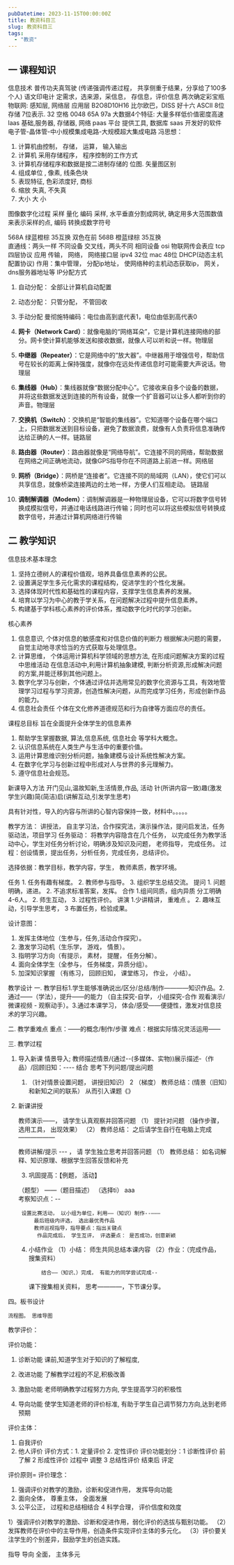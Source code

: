 ```yaml
---
pubDatetime: 2023-11-15T00:00:00Z
title: 教资科目三
slug: 教资科目三
tags:
  - "教资"
---
```


## 一 课程知识
信息技术
普传功夫真驾驶  (传递强调传递过程， 共享侧重于结果，分享给了100多个人)
语文印电计
定需求，选来源，采信息， 存信息，评价信息
两次确定彩宝瓶
物联网:  感知层, 网络层  应用层
B2O8D10H16
比尔欧巴，DISS 好十六
ASCII   8位存储 7位表示.  32 空格 0048  65A 97a
大数据4个特征:  大量多样低价值密度高速
laas  基础,服务器, 存储器, 网络  paas 平台 提供工具, 数据库    saas 开发好的软件
电子管-晶体管-中小规模集成电路-大规模超大集成电路
冯思想：
1.  计算机由控制， 存储， 运算， 输入输出
2. 计算机 采用存储程序， 程序控制的工作方式
3. 计算机存储程序和数据是按二进制存储的
   位图. 矢量图区别
1. 组成单位  , 像素,  线条色块
2. 表现特征, 色彩浓度好,  商标
3. 缩放  失真, 不失真
4. 大小  大  小

图像数字化过程 采样 量化 编码
采样,  水平垂直分割成网状,  确定用多大范围数值来表示采样的点,   编码 转换成数字符号

568A  绿蓝橙棕 35互换 双色在前
568B  橙蓝绿棕 35互换  
直通线：两头一样  不同设备
交叉线，两头不同  相同设备
osi  物联网传会表应
tcp 四层协议  应用 传输， 网络， 网络接口层
ipv4  32位
mac  48位
DHCP(动态主机配置协议)  作用：集中管理， 分配ip地址， 使网络种的主机动态获取ip， 网关，dns服务器地址等
IP分配方式
1. 自动分配： 全部让计算机自动配置
2. 动态分配： 只管分配， 不管回收
3. 手动分配
   曼彻施特编码：电位由高到底代表1，电位由低到高代表0
1. **网卡（Network Card）**：就像电脑的“网络耳朵”，它是计算机连接网络的部分。网卡使计算机能够发送和接收数据，就像人可以听和说一样。物理层

2. **中继器（Repeater）**：它是网络中的“放大器”。中继器用于增强信号，帮助信号在较长的距离上保持强度，就像你在远处传递信息时可能需要大声说话。物理层

3. **集线器（Hub）**：集线器就像“数据分配中心”。它接收来自多个设备的数据，并将这些数据发送到连接的所有设备，就像一个扩音器可以让多人都听到你的声音。物理层

4. **交换机（Switch）**：交换机是“智能的集线器”。它知道哪个设备在哪个端口上，只把数据发送到目标设备，避免了数据浪费，就像有人负责将信息准确传达给正确的人一样。链路层

5. **路由器（Router）**：路由器就像是“网络导航”。它连接不同的网络，帮助数据在网络之间正确地流动，就像GPS指导你在不同道路上前进一样。网络层

6. **网桥（Bridge）**：网桥是“连接者”。它连接不同的局域网（LAN），使它们可以共享信息，就像桥梁连接两边的土地一样，方便人们互相走动。  链路层

7. **调制解调器（Modem）**：调制解调器是一种物理层设备，它可以将数字信号转换成模拟信号，并通过电话线路进行传输；同时也可以将这些模拟信号转换成数字信号，并通过计算机网络进行传输


## 二 教学知识
信息技术基本理念  
1. 坚持立德树人的课程价值观，培养具备信息素养的公民。
2. 设置满足学生多元化需求的课程结构，促进学生的个性化发展。
3. 选择体现时代性和基础性的课程内容，支撑学生信息素养的发展。
4. 培育以学习为中心的教于学关系，在问题解决过程中提升信息素养。
5. 构建基于学科核心素养的评价体系，推动数字化时代的学习创新。

核心素养  
1. 信息意识, 个体对信息的敏感度和对信息价值的判断力 根据解决问题的需要，自觉主动地寻求恰当的方式获取与处理信息。
2. 计算思维， 个体运用计算机科学领域的思想方法, 在形成问题解决方案的过程中思维活动 在信息活动中,利用计算机抽象建模, 判断分析资源,形成解决问题的方案,并能迁移到其他问题上。
3. 数字化学习与创新，个体通过评估并选用常见的数字化资源与工具，有效地管理学习过程与学习资源，创造性解决问题，从而完成学习任务，形成创新作品的能力。
4. 信息社会责任 个体在文化修养道德规范和行为自律等方面应尽的责任。

课程总目标
旨在全面提升全体学生的信息素养

1. 帮助学生掌握数据, 算法,信息系统, 信息社会 等学科大概念。
2. 认识信息系统在人类生产与生活中的重要价值。
3. 运用计算思维识别分析问题，抽象建模与设计系统性解决方案。
4. 在数字化学习与创新过程中形成对人与世界的多元理解力。
5. 遵守信息社会规范。

新课导入方法
开门见山,温故知新,生活情景,作品, 活动
针(所讲内容一致)趣(激发学生兴趣)简(简洁)启(讲解互动,引发学生思考)

具有针对性，导入的内容与所讲的心智内容保持一致，材料中。。。。。

教学方法：
讲授法， 自主学习法，合作探究法，演示操作法，提问启发法，任务驱动法，项目学习
任务驱动： 将教学内容隐含在几个任务， 以完成任务为教学活动中心，学生对任务分析讨论，明确涉及知识及问题， 老师指导， 完成任务。
过程：创设情景，提出任务，分析任务，完成任务，总结评价。

选择依据：教学目标，教学内容，学生， 教师素质，教学环境。

任务 1. 任务有趣有梯度。 2. 教师参与指导。 3. 组织学生总结交流。
提问 1. 问题明确，递进。 2. 不追求标准答案，发挥。
合作 1.组间同质，组内异质 分工明确 4-6人。 2. 师生互动， 3. 过程性评价。
讲演 1.少讲精讲， 重难点 。 2. 趣味互动，引导学生思考， 3 布置任务，检验成果。

设计意图：

1. 发挥主体地位（生参与，任务,活动合作探究）。
2. 激发学习动机（生乐学， 游戏， 情景）。
3. 指明学习方向（有提示， 素材， 提醒， 任务分解）。
4. 面向全体学生（全参与， 任务梯度，异质分组）。
5. 加深知识掌握 （有练习， 回顾旧知， 课堂练习， 作业， 小结）。

教学设计
一. 教学目标1.学生能够准确说出/区分/总结/制作————知识作品。2.通过——（学法），提升——的能力 （自主探究-自学， 小组探究-合作 观看演示/微课视频 - 观察动手）。3.通过本课学习， 体会/感受——便捷性，激发对信息技术的学习兴趣。

二. 教学重难点
重点：——的概念/制作/步骤
难点：根据实际情况灵活运用——

三. 教学过程

1.  导入新课
    情景导入;
    教师描述情景/(通过--(多媒体、实物))展示描述-（作品）/回顾旧知：---- 结合 思考下列问题/提出问题

    1. （针对情景设置问题， 讲授旧知识）
       2 （梯度）
       教师总结：(情景（旧知）和新知之间的联系） 从而引入课题《》

2.  新课讲授

    教师演示——， 请学生认真观察并回答问题
    （1） 提针对问题 （操作步骤， 选用工具， 出现效果）
    （2）
    教师总结：
    之后请学生自行在电脑上完成——————

    教师讲解/提示 --- ， 请 学生独立思考并回答问题
    （1）
    教师总结： 如名词解释、知识原理、根据学生回答反馈和补充

    3. 巩固提高：【例题， 活动】

    （题型） ——（题目描述） （选择ti） aaa  
     考察知识点：--

         设置比赛活动， 以小组为单位，利用——（知识）制作--———
             最后班级内评选， 选出最优秀作品
             教师巡视指导，指导要点：指出关键点
              作品完成后， 学生互评， 评选要点： 是否成功，创意新颖

    4.  小结作业
        （1）小结： 师生共同总结本课内容
        （2）作业：（完成作品， 搜集资料）

                结合——（知识、）完成， 有能力的同学尝试完成--

        课下搜集相关资料， 思考————，下节课分享。

四。板书设计

    流程图。 思维导图

教学评价：

评价功能：

1. 诊断功能 课前,知道学生对于知识的了解程度,

2. 改进功能 了解教学过程的不足,积极改善

3. 激励功能 老师明确教学过程努力方向, 学生提高学习的积极性

4. 导向功能 使学生知道老师的评价标准, 有助于学生自己调节努力方向,达到老师预期

评价主体：

1. 自我评价
2. 他人评价
   评价方式：1. 定量评价 2. 定性评价
   评价功能划分：1
   诊断性评价 前 了解 2
   形成性评价 过程中 调整
   3 总结性评价 结束后 评定

评价原则= 评价理念：

1. 强调评价对教学的激励，诊断和促进作用， 发挥导向功能
2. 面向全体， 尊重主体， 全面发展
3. 公平公正， 过程和总结相结合
   4 科学合理， 评价信度和效度

1）强调评价对教学的激励、诊断和促进作用，弱化评价的选拔与甄别功能。
（2）发挥教师在评价中的主导作用，创造条件实现评价主体的多元化。
（3）评价要关注学生的个别差异，鼓励学生的创造实践。

指导 导向 全面， 主体多元

